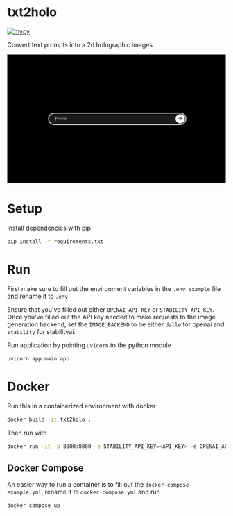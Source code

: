txt2holo
========
[![mypy](https://github.com/jjangsangy/txt2holo/actions/workflows/mypy.yml/badge.svg)](https://github.com/jjangsangy/txt2holo/actions/workflows/mypy.yml)

Convert text prompts into a 2d holographic images

![prompt](./assets/prompt.png)

# Setup
Install dependencies with pip

```bash
pip install -r requirements.txt
```

# Run
First make sure to fill out the environment variables in the `.env.example` file and rename it to `.env`

Ensure that you've filled out either `OPENAI_API_KEY` or `STABILITY_API_KEY`. Once you've filled out the API key needed to make requests to the image generation backend, set the `IMAGE_BACKEND` to be either `dalle` for openai and `stability` for stabilityai.

Run application by pointing `uvicorn` to the python module
```bash
uvicorn app.main:app
```

# Docker
Run this in a containerized environment with docker

```bash
docker build -it txt2holo .
```

Then run with

```bash
docker run -it -p 8000:8000 -e STABILITY_API_KEY=<API_KEY> -e OPENAI_API_KEY=<OPENAI_API_KEY> txt2holo
```

## Docker Compose
An easier way to run a container is to fill out the `docker-compose-example.yml`, rename it to `docker-compose.yml` and run

```bash
docker compose up
```